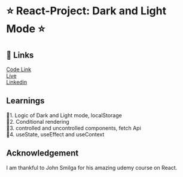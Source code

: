 # ⭐ React-Project: Dark and Light Mode ⭐

## 🔗 Links

[Code Link](https://codesandbox.io/s/react-project-19-dark-light-mode-8sn3lm) <br>
[Live](https://csb-8sn3lm.netlify.app/) <br>
[Linkedin](https://www.linkedin.com/in/pratyush-kesarwani-%F0%9F%87%AE%F0%9F%87%B3-2b6601171/)



## Learnings

📌1. Logic of Dark and Light mode, localStorage <br>
📌2. Conditional rendering <br>
📌3. controlled and uncontrolled components, fetch Api <br>
📌4. useState, useEffect and useContext<br>

## Acknowledgement

I am thankful to John Smilga for his amazing udemy course on React.
